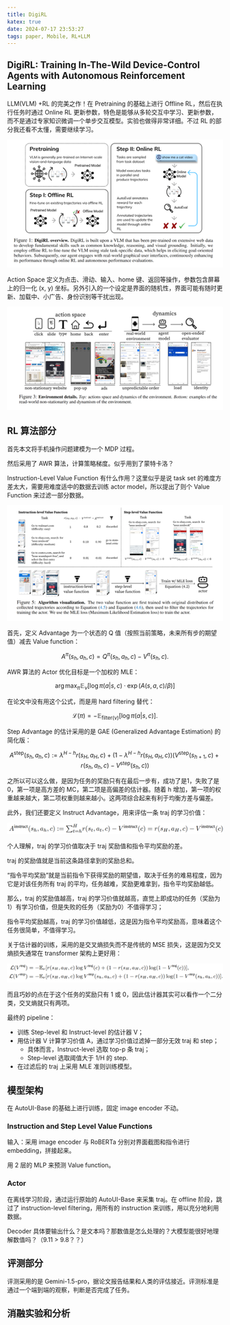 ```yaml
---
title: DigiRL
katex: true
date: 2024-07-17 23:53:27
tags: paper, Mobile, RL+LLM
---
```

## DigiRL: Training In-The-Wild Device-Control Agents with Autonomous Reinforcement Learning

LLM(VLM) +RL 的完美之作！在 Pretraining 的基础上进行 Offline RL，然后在执行任务时通过 Online RL 更新参数，特色是能够从多轮交互中学习、更新参数，而不是通过专家知识微调一个单步交互模型。实验也做得非常详细。不过 RL 的部分我还看不太懂，需要继续学习。

![1721230554686](../images/Mobile-LLM/1721230554686.png)

Action Space 定义为点击、滑动、输入、home 键、返回等操作，参数包含屏幕上的归一化 (x, y) 坐标。另外引入的一个设定是界面的随机性，界面可能有随时更新、加载中、小广告、身份识别等干扰出现。

![1721231007829](../images/Mobile-LLM/1721231007829.png)

## RL 算法部分

首先本文将手机操作问题建模为一个 MDP 过程。

然后采用了 AWR 算法，计算策略梯度。似乎用到了蒙特卡洛？

Instruction-Level Value Function 有什么作用？这里似乎是说 task set 的难度方差太大，需要用难度适中的数据去训练 actor model，所以提出了则个 Value Function 来过滤一部分数据。

![1721232302611](../images/DigiRL/1721232302611.png)

首先，定义 Advantage 为一个状态的 Q 值（按照当前策略，未来所有步的期望值）减去 Value function：

$$
A^\pi(s_h,a_h,c)=Q^\pi(s_h,a_h,c)-V^\pi(s_h,c).
$$

AWR 算法的 Actor 优化目标是一个加权的 MLE：

$$
\arg\max_\pi\mathbb{E}_\nu\left[\log\pi(a|s,c)\cdot\exp\left(A(s,a,c)/\beta\right)\right]
$$

在论文中没有用这个公式，而是用 hard filtering 替代：

$$
\mathcal{L}(\pi)=-\mathbb{E}_{\mathrm{filter}(\nu)}[\log\pi(a|s,c)].
$$

Step Advantage 的估计采用的是 GAE (Generalized Advantage Estimation) 的简化版：

$$
A^{\mathrm{step}}(s_h,a_h,c):=\lambda^{H-h}r(s_H,a_H,c)+(1-\lambda^{H-h}r(s_H,a_H,c))(V^{\mathrm{step}}(s_{h+1},c)+r(s_h,a_h,c)-V^{\mathrm{step}}(s_h,c))
$$

之所以可以这么做，是因为任务的奖励只有在最后一步有，成功了是1，失败了是0，第一项是高方差的 MC，第二项是高偏差的估计器。随着 h 增加，第一项的权重越来越大，第二项权重则越来越小。这两项综合起来有利于均衡方差与偏差。

此外，我们还要定义 Instruct Advantage，用来评估一条 traj 的学习价值：

![1721316686785](../images/DigiRL/1721316686785.png)

个人理解，traj 的学习价值取决于 traj 奖励值和指令平均奖励的差。

traj 的奖励值就是当前这条路径拿到的奖励总和。

“指令平均奖励”就是当前指令下获得奖励的期望值，取决于任务的难易程度，因为它是对该任务所有 traj 的平均，任务越难，奖励更难拿到，指令平均奖励越低。

那么，traj 的奖励值越高，traj 的学习价值就越高，直觉上即成功的任务（奖励为1）有学习价值，但是失败的任务（奖励为0）不值得学习；

指令平均奖励越高，traj 的学习价值越低，这是因为指令平均奖励高，意味着这个任务很简单，不值得学习。

关于估计器的训练，采用的是交叉熵损失而不是传统的 MSE 损失，这是因为交叉熵损失通常在 transformer 架构上更好用：

![1721316668685](../images/DigiRL/1721316668685.png)

而且巧妙的点在于这个任务的奖励只有 1 或 0，因此估计器其实可以看作一个二分类，交叉熵就只有两项。

最终的 pipeline：

* 训练 Step-level 和 Instruct-level 的估计器 V；
* 用估计器 V 计算学习价值 A，通过学习价值过滤掉一部分无效 traj 和 step；
  * 具体而言，Instruct-level 选取 top-p 条 traj；
  * Step-level 选取阈值大于 1/H 的 step.
* 在过滤后的 traj 上采用 MLE 准则训练模型。


## 模型架构

在 AutoUI-Base 的基础上进行训练，固定 image encoder 不动。

### Instruction and Step Level Value Functions

输入：采用 image encoder 与 RoBERTa 分别对界面截图和指令进行 embedding，拼接起来。

用 2 层的 MLP 来预测 Value function。

### Actor

在离线学习阶段，通过运行原始的 AutoUI-Base 来采集 traj。在 offline 阶段，跳过了 instruction-level filtering，用所有的 instruction 来训练，用以充分地利用数据。

Decoder 具体要输出什么？是文本吗？那数值是怎么处理的？大模型能很好地理解数值吗？（9.11 > 9.8？？）

## 评测部分

评测采用的是 Gemini-1.5-pro，据论文报告结果和人类的评估接近。评测标准是通过一个端到端的观察，判断是否完成了任务。

## 消融实验和分析
